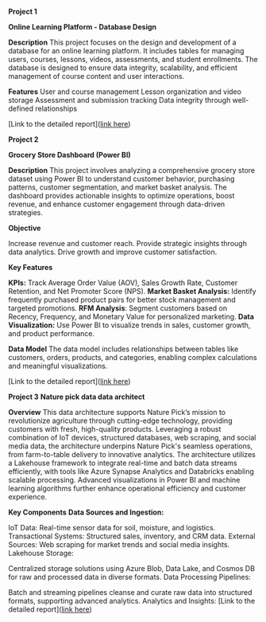 **Project 1**

**Online Learning Platform - Database Design**

**Description**
This project focuses on the design and development of a database for an online learning platform. It includes tables for managing users, courses, lessons, videos, assessments, and student enrollments. The database is designed to ensure data integrity, scalability, and efficient management of course content and user interactions.

**Features**
User and course management
Lesson organization and video storage
Assessment and submission tracking
Data integrity through well-defined relationships

[Link to the detailed report]([link here](https://github.com/Dhvanil25/Data-science-Course-Projects/blob/ac07030a67ed38832f398d3a71d5bddc6e0fcccb/Learning%20platfrom%20database%20design%20and%20development.pdf))

**Project 2**

**Grocery Store Dashboard (Power BI)**

**Description**
This project involves analyzing a comprehensive grocery store dataset using Power BI to understand customer behavior, purchasing patterns, customer segmentation, and market basket analysis. The dashboard provides actionable insights to optimize operations, boost revenue, and enhance customer engagement through data-driven strategies.

**Objective**

Increase revenue and customer reach.
Provide strategic insights through data analytics.
Drive growth and improve customer satisfaction.

**Key Features**

**KPIs:** Track Average Order Value (AOV), Sales Growth Rate, Customer Retention, and Net Promoter Score (NPS).
**Market Basket Analysis:** Identify frequently purchased product pairs for better stock management and targeted promotions.
**RFM Analysis**: Segment customers based on Recency, Frequency, and Monetary Value for personalized marketing.
**Data Visualization:** Use Power BI to visualize trends in sales, customer growth, and product performance.

**Data Model**
The data model includes relationships between tables like customers, orders, products, and categories, enabling complex calculations and meaningful visualizations.

[Link to the detailed report]([link here](https://github.com/Dhvanil25/Data-science-Course-Projects/blob/800055390c6076cea10fe112a05277948b426b03/grocery%20store%20analysis%20powerBI.pdf))


**Project 3**
**Nature pick data data architect**

**Overview**
This data architecture supports Nature Pick’s mission to revolutionize agriculture through cutting-edge technology, providing customers with fresh, high-quality products. Leveraging a robust combination of IoT devices, structured databases, web scraping, and social media data, the architecture underpins Nature Pick's seamless operations, from farm-to-table delivery to innovative analytics. The architecture utilizes a Lakehouse framework to integrate real-time and batch data streams efficiently, with tools like Azure Synapse Analytics and Databricks enabling scalable processing. Advanced visualizations in Power BI and machine learning algorithms further enhance operational efficiency and customer experience.

**Key Components**
**Data Sources and Ingestion:**

IoT Data: Real-time sensor data for soil, moisture, and logistics.
Transactional Systems: Structured sales, inventory, and CRM data.
External Sources: Web scraping for market trends and social media insights.
Lakehouse Storage:

Centralized storage solutions using Azure Blob, Data Lake, and Cosmos DB for raw and processed data in diverse formats.
Data Processing Pipelines:

Batch and streaming pipelines cleanse and curate raw data into structured formats, supporting advanced analytics.
Analytics and Insights:
[Link to the detailed report]([link here](https://github.com/Dhvanil25/Data-science-Course-Projects/blob/14ddd800fe5f1b90e70c3c39e6a81924846fd798/nature%20pick%20data%20architecture.pdf))


